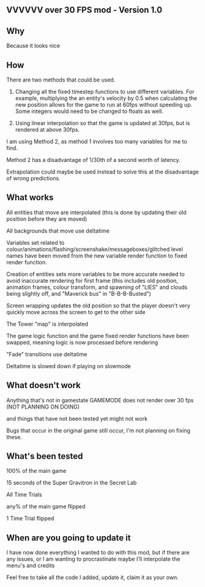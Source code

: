 VVVVVV over 30 FPS mod - Version 1.0
-

Why
-
Because it looks nice

How
-
There are two methods that could be used.

1) Changing all the fixed timestep functions to use different variables. For example, multiplying the an entity's velocity by 0.5 when calculating the new position allows for the game to run at 60fps without speeding up. Some integers would need to be changed to floats as well.

2) Using linear interpolation so that the game is updated at 30fps, but is rendered at above 30fps.

I am using Method 2, as method 1 involves too many variables for me to find.

Method 2 has a disadvantage of 1/30th of a second worth of latency.

Extrapolation could maybe be used instead to solve this at the disadvantage of wrong predictions.

What works
-
All entities that move are interpolated (this is done by updating their old position before they are moved)

All backgrounds that move use deltatime

Variables set related to colour/animations/flashing/screenshake/messageboxes/glitched level names have been moved from the new variable render function to fixed render function.

Creation of entities sets more variables to be more accurate needed to avoid inaccurate rendering for first frame (this includes old position, animation frames, colour transform, and spawning of "LIES" and clouds being slightly off, and "Maverick bus" in "B-B-B-Busted")

Screen wrapping updates the old position so that the player doesn't very quickly move across the screen to get to the other side

The Tower "map" is interpolated

The game logic function and the game fixed render functions have been swapped, meaning logic is now processed before rendering

"Fade" transitions use deltatime

Deltatime is slowed down if playing on slowmode

What doesn't work
-
Anything that's not in gamestate GAMEMODE does not render over 30 fps (NOT PLANNING ON DOING)

and things that have not been tested yet might not work

Bugs that occur in the original game still occur, I'm not planning on fixing these.

What's been tested
-
100% of the main game

15 seconds of the Super Gravitron in the Secret Lab

All Time Trials

any% of the main game flipped

1 Time Trial flipped

When are you going to update it
-
I have now done everything I wanted to do with this mod, but if there are any issues, or I am wanting to procrastinate maybe I'll interpolate the menu's and credits

Feel free to take all the code I added, update it, claim it as your own.
